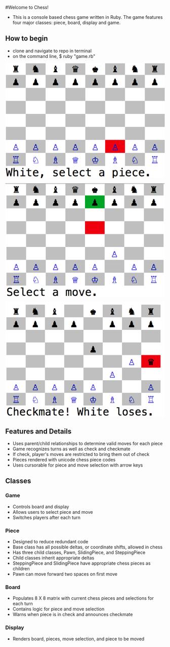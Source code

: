 #Welcome to Chess!

* This is a console based chess game written in Ruby. The game features
four major classes: piece, board, display and game.

## How to begin
* clone and navigate to repo in terminal
* on the command line, $ ruby "game.rb"


![screenshot1]





![screenshot2]





![screenshot3]


## Features and Details
  * Uses parent/child relationships to determine valid moves for each piece  
  * Game recognizes turns as well as check and checkmate
  * If check, player's moves are restricted to bring them out of check
  * Pieces rendered with unicode chess piece codes
  * Uses cursorable for piece and move selection with arrow keys

## Classes

### Game
  * Controls board and display
  * Allows users to select piece and move
  * Switches players after each turn

### Piece
  * Designed to reduce redundant code
  * Base class has all possible deltas, or coordinate shifts, allowed in chess
  * Has three child classes, Pawn, SlidingPiece, and SteppingPiece
  * Child classes inherit appropriate deltas
  * SteppingPiece and SlidingPiece have appropriate chess pieces as children
  * Pawn can move forward two spaces on first move

### Board
  * Populates 8 X 8 matrix with current chess pieces and selections for each
    turn
  * Contains logic for piece and move selection  
  * Warns when piece is in check and announces checkmate

### Display
  * Renders board, pieces, move selection, and piece to be moved

  [screenshot1]: ./images/screenshot1.png
  [screenshot2]: ./images/screenshot2.png
  [screenshot3]: ./images/screenshot3.png
